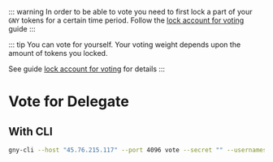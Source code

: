 ::: warning
In order to be able to vote you need to first lock a part of your `GNY` tokens for a certain time period. Follow the [lock account for voting](./lock-account-for-voting.md) guide
:::

::: tip
You can vote for yourself. Your voting weight depends upon the amount of tokens you locked.

See guide [lock account for voting](./lock-account-for-voting.md) for details
:::

# Vote for Delegate

## With CLI

```bash
gny-cli --host "45.76.215.117" --port 4096 vote --secret "" --usernames "liangpeili,xpgeng,a1300"
```
